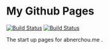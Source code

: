 # My Github Pages

[![Build Status](https://travis-ci.com/NoahDragon/noahdragon.github.io.svg?token=ZxxdMKmdxUNxFfkRwjGT&branch=master)](https://travis-ci.com/NoahDragon/noahdragon.github.io)
[![Build Status](https://circleci.com/gh/NoahDragon/noahdragon.github.io/tree/master.svg?style=shield&circle-token=dc4eda16c8d788bcbbcd616114d9acc35ae7dae3)](https://circleci.com/gh/NoahDragon/noahdragon.github.io)

The start up pages for abnerchou.me .

